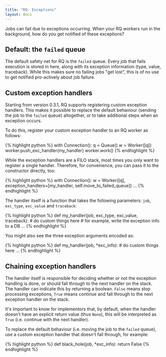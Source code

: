 ```yaml
---
title: "RQ: Exceptions"
layout: docs
---
```


Jobs can fail due to exceptions occurring.  When your RQ workers run in the
background, how do you get notified of these exceptions?

## Default: the `failed` queue

The default safety net for RQ is the `failed` queue.  Every job that fails
execution is stored in here, along with its exception information (type,
value, traceback).  While this makes sure no failing jobs "get lost", this is
of no use to get notified pro-actively about job failure.


## Custom exception handlers

Starting from version 0.3.1, RQ supports registering custom exception
handlers.  This makes it possible to replace the default behaviour (sending
the job to the `failed` queue) altogether, or to take additional steps when an
exception occurs.

To do this, register your custom exception handler to an RQ worker as follows:

{% highlight python %}
with Connection():
    q = Queue()
    w = Worker([q])
    worker.push_exc_handler(my_handler)
    worker.work()
{% endhighlight %}

While the exception handlers are a FILO stack, most times you only want to
register a single handler. Therefore, for convenience, you can pass it to the
constructor directly, too:

{% highlight python %}
with Connection():
    w = Worker([q], exception_handlers=[my_handler, self.move_to_failed_queue])
    ...
{% endhighlight %}

The handler itself is a function that takes the following parameters: `job`,
`exc_type`, `exc_value` and `traceback`:

{% highlight python %}
def my_handler(job, exc_type, exc_value, traceback):
    # do custom things here
    # for example, write the exception info to a DB
    ...
{% endhighlight %}

You might also see the three exception arguments encoded as:

{% highlight python %}
def my_handler(job, *exc_info):
    # do custom things here
    ...
{% endhighlight %}


## Chaining exception handlers

The handler itself is responsible for deciding whether or not the exception
handling is done, or should fall through to the next handler on the stack.
The handler can indicate this by returning a boolean.  `False` means stop
processing exceptions, `True` means continue and fall through to the next
exception handler on the stack.

It's important to know for implementors that, by default, when the handler
doesn't have an explicit return value (thus `None`), this will be interpreted
as `True` (i.e.  continue with the next handler).

To replace the default behaviour (i.e. moving the job to the `failed` queue),
use a custom exception handler that doesn't fall through, for example:

{% highlight python %}
def black_hole(job, *exc_info):
    return False
{% endhighlight %}

